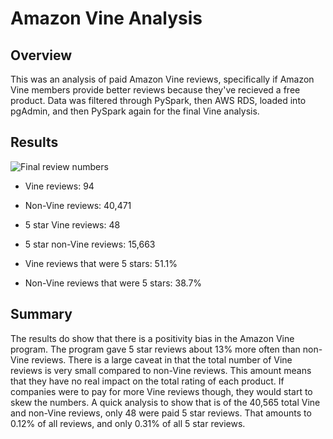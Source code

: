 # Amazon Vine Analysis

## **Overview**

This was an analysis of paid Amazon Vine reviews, specifically if Amazon Vine members provide better reviews because they've recieved a free product. Data was filtered through PySpark, then AWS RDS, loaded into pgAdmin, and then PySpark again for the final Vine analysis.

## **Results**

![Final review numbers]()

- Vine reviews: 94
- Non-Vine reviews: 40,471

- 5 star Vine reviews: 48
- 5 star non-Vine reviews: 15,663

- Vine reviews that were 5 stars: 51.1%
- Non-Vine reviews that were 5 stars: 38.7%

## **Summary**

The results do show that there is a positivity bias in the Amazon Vine program. The program gave 5 star reviews about 13% more often than non-Vine reviews. There is a large caveat in that the total number of Vine reviews is very small compared to non-Vine reviews. This amount means that they have no real impact on the total rating of each product. If companies were to pay for more Vine reviews though, they would start to skew the numbers. A quick analysis to show that is of the 40,565 total Vine and non-Vine reviews, only 48 were paid 5 star reviews. That amounts to 0.12% of all reviews, and only 0.31% of all 5 star reviews.
